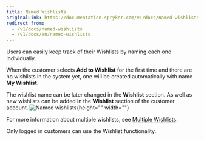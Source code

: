 ```yaml
---
title: Named Wishlists
originalLink: https://documentation.spryker.com/v1/docs/named-wishlists
redirect_from:
  - /v1/docs/named-wishlists
  - /v1/docs/en/named-wishlists
---
```


Users can easily keep track of their Wishlists by naming each one individually.

When the customer selects **Add to Wishlist** for the first time and there are no wishlists in the system yet, one will be created automatically with name **My Wishlist**.

The wishlist name can be later changed in the **Wishlist** section. As well as new wishlists can be added in the **Wishlist** section of the customer account.
![Named wishlists](https://spryker.s3.eu-central-1.amazonaws.com/docs/Features/Wishlist/Named+Wishlist/named_wishlist.gif){height="" width=""}

For more information about multiple wishlists, see [Multiple Wishlists](/docs/scos/dev/features/201811.0/wishlist/multiple-wishli).

Only logged in customers can use the Wishlist functionality.
